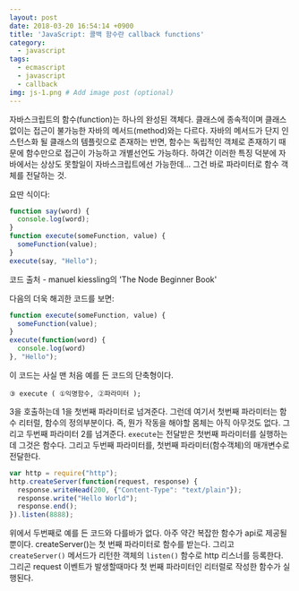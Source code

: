 ```yaml
---
layout: post
date: 2018-03-20 16:54:14 +0900
title: 'JavaScript: 콜백 함수란 callback functions'
category:
  - javascript
tags:
  - ecmascript
  - javascript
  - callback
img: js-1.png # Add image post (optional)  
---
```


자바스크립트의 함수(function)는 하나의 완성된 객체다. 클래스에 종속적이며 클래스 없이는 접근이 불가능한 자바의 메서드(method)와는 다르다. 자바의 메서드가 단지 인스턴스화 될 클래스의 템플릿으로 존재하는 반면, 함수는 독립적인 객체로 존재하기 때문에 함수만으로 접근이 가능하고 개별선언도 가능하다.
하여간 이러한 특징 덕분에 자바에서는 상상도 못할일이 자바스크립트에선 가능한데... 그건 바로 파라미터로 함수 객체를 전달하는 것.

요딴 식이다:
```js
function say(word) {
  console.log(word);
}
function execute(someFunction, value) {
  someFunction(value);
}
execute(say, "Hello");
```
코드 출처 - manuel kiessling의 'The Node Beginner Book'

다음의 더욱 해괴한 코드를 보면:
```js
function execute(someFunction, value) {
  someFunction(value);
}
execute(function(word) {
  console.log(word)
}, "Hello");
```
이 코드는 사실 맨 처음 예를 든 코드의 단축형이다.

```
③ execute ( ①익명함수, ②파라미터 );
```
3을 호출하는데 1을 첫번째 파라미터로 넘겨준다. 그런데 여기서 첫번째 파라미터는 함수 리터럴, 함수의 정의부분이다. 즉, 뭔가 작동을 해야할 몸체는 아직 아무것도 없다. 그리고 두번째 파라미터 2를 넘겨준다. `execute`는 전달받은 첫번째 파라미터를 실행하는데 그것은 함수다. 그리고 두번째 파라미터를, 첫번째 파라미터(함수객체)의  매개변수로 전달한다.
```js
var http = require("http");
http.createServer(function(request, response) {
  response.writeHead(200, {"Content-Type": "text/plain"});
  response.write("Hello World");
  response.end();
}).listen(8888);
```
위에서 두번째로 예를 든 코드와 다를바가 없다. 아주 약간 복잡한 함수가 api로 제공될 뿐이다.
createServer()는 첫 번째 파라미터로 함수를 받는다. 그리고 `createServer()` 메서드가 리턴한 객체의 `listen()` 함수로 http 리스너를 등록한다. 그리곤 request 이벤트가 발생할때마다 첫 번째 파라미터인 리터럴로 작성한 함수가 실행된다.
